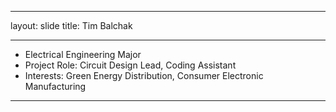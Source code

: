 
-----
layout: slide
title: Tim Balchak

-----

- Electrical Engineering Major 
- Project Role: Circuit Design Lead, Coding Assistant
- Interests: Green Energy Distribution, Consumer Electronic Manufacturing

------
